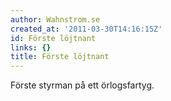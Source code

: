```yaml
---
author: Wahnstrom.se
created_at: '2011-03-30T14:16:15Z'
id: Förste löjtnant
links: {}
title: Förste löjtnant
---
```


Förste styrman på ett örlogsfartyg.